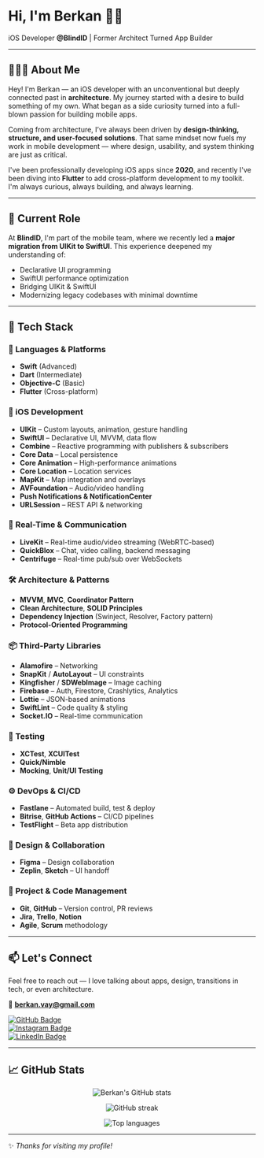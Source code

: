 # Hi, I'm Berkan 👋🏻  
iOS Developer **@BlindID** | Former Architect Turned App Builder

---

## 👨🏻‍💻 About Me

Hey! I'm Berkan — an iOS developer with an unconventional but deeply connected past in **architecture**. My journey started with a desire to build something of my own. What began as a side curiosity turned into a full-blown passion for building mobile apps.

Coming from architecture, I’ve always been driven by **design-thinking, structure, and user-focused solutions**. That same mindset now fuels my work in mobile development — where design, usability, and system thinking are just as critical.

I've been professionally developing iOS apps since **2020**, and recently I've been diving into **Flutter** to add cross-platform development to my toolkit. I'm always curious, always building, and always learning.

---

## 🚀 Current Role

At **BlindID**, I'm part of the mobile team, where we recently led a **major migration from UIKit to SwiftUI**. This experience deepened my understanding of:

- Declarative UI programming  
- SwiftUI performance optimization  
- Bridging UIKit & SwiftUI  
- Modernizing legacy codebases with minimal downtime  

---

## 🧰 Tech Stack

### 🚀 Languages & Platforms
- **Swift** (Advanced)
- **Dart** (Intermediate)
- **Objective-C** (Basic)
- **Flutter** (Cross-platform)

### 📱 iOS Development
- **UIKit** – Custom layouts, animation, gesture handling
- **SwiftUI** – Declarative UI, MVVM, data flow
- **Combine** – Reactive programming with publishers & subscribers
- **Core Data** – Local persistence
- **Core Animation** – High-performance animations
- **Core Location** – Location services
- **MapKit** – Map integration and overlays
- **AVFoundation** – Audio/video handling
- **Push Notifications & NotificationCenter**
- **URLSession** – REST API & networking

### 🔄 Real-Time & Communication
- **LiveKit** – Real-time audio/video streaming (WebRTC-based)
- **QuickBlox** – Chat, video calling, backend messaging
- **Centrifuge** – Real-time pub/sub over WebSockets

### 🛠 Architecture & Patterns
- **MVVM**, **MVC**, **Coordinator Pattern**
- **Clean Architecture**, **SOLID Principles**
- **Dependency Injection** (Swinject, Resolver, Factory pattern)
- **Protocol-Oriented Programming**

### 📦 Third-Party Libraries
- **Alamofire** – Networking
- **SnapKit** / **AutoLayout** – UI constraints
- **Kingfisher** / **SDWebImage** – Image caching
- **Firebase** – Auth, Firestore, Crashlytics, Analytics
- **Lottie** – JSON-based animations
- **SwiftLint** – Code quality & styling
- **Socket.IO** – Real-time communication

### 🧪 Testing
- **XCTest**, **XCUITest**
- **Quick/Nimble**
- **Mocking**, **Unit/UI Testing**

### ⚙️ DevOps & CI/CD
- **Fastlane** – Automated build, test & deploy
- **Bitrise**, **GitHub Actions** – CI/CD pipelines
- **TestFlight** – Beta app distribution

### 🎨 Design & Collaboration
- **Figma** – Design collaboration
- **Zeplin**, **Sketch** – UI handoff

### 🧾 Project & Code Management
- **Git**, **GitHub** – Version control, PR reviews
- **Jira**, **Trello**, **Notion**
- **Agile**, **Scrum** methodology

---

## 📫 Let's Connect

Feel free to reach out — I love talking about apps, design, transitions in tech, or even architecture.

📧 **berkan.vay@gmail.com**

[![GitHub Badge](https://img.shields.io/badge/GitHub-100000?style=for-the-badge&logo=github&logoColor=white)](https://github.com/BerkanVay?tab=repositories)  
[![Instagram Badge](https://img.shields.io/badge/Instagram-E4405F?style=for-the-badge&logo=instagram&logoColor=white)](https://www.instagram.com/berkanvay/)  
[![LinkedIn Badge](https://img.shields.io/badge/LinkedIn-0077B5?style=for-the-badge&logo=linkedin&logoColor=white)](https://www.linkedin.com/in/berkan-vay/)

---

## 📈 GitHub Stats

<p align="center">
  <img src="https://github-readme-stats.vercel.app/api?username=BerkanVay&show_icons=true&theme=tokyonight" alt="Berkan's GitHub stats" />
</p>

<p align="center">
  <img src="https://github-readme-streak-stats.herokuapp.com/?user=BerkanVay&theme=tokyonight" alt="GitHub streak" />
</p>

<p align="center">
  <img src="https://github-readme-stats.vercel.app/api/top-langs/?username=BerkanVay&layout=compact&theme=tokyonight" alt="Top languages" />
</p>

---

✨ *Thanks for visiting my profile!*
